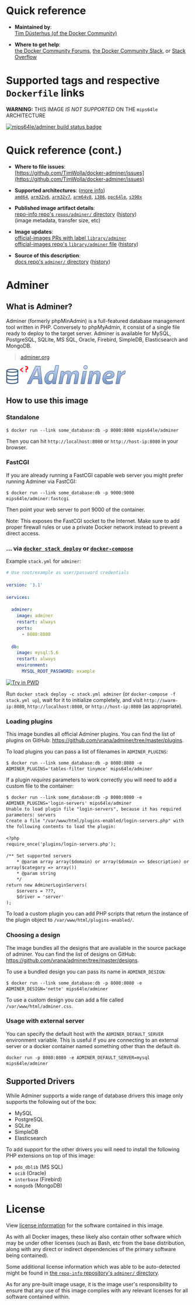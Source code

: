 <!--

********************************************************************************

WARNING:

    DO NOT EDIT "adminer/README.md"

    IT IS AUTO-GENERATED

    (from the other files in "adminer/" combined with a set of templates)

********************************************************************************

-->

# Quick reference

-	**Maintained by**:  
	[Tim Düsterhus (of the Docker Community)](https://github.com/TimWolla/docker-adminer)

-	**Where to get help**:  
	[the Docker Community Forums](https://forums.docker.com/), [the Docker Community Slack](http://dockr.ly/slack), or [Stack Overflow](https://stackoverflow.com/search?tab=newest&q=docker)

# Supported tags and respective `Dockerfile` links

**WARNING:** THIS IMAGE *IS NOT SUPPORTED* ON THE `mips64le` ARCHITECTURE

[![mips64le/adminer build status badge](https://img.shields.io/jenkins/s/https/doi-janky.infosiftr.net/job/multiarch/job/mips64le/job/adminer.svg?label=mips64le/adminer%20%20build%20job)](https://doi-janky.infosiftr.net/job/multiarch/job/mips64le/job/adminer/)

# Quick reference (cont.)

-	**Where to file issues**:  
	[https://github.com/TimWolla/docker-adminer/issues](https://github.com/TimWolla/docker-adminer/issues)

-	**Supported architectures**: ([more info](https://github.com/docker-library/official-images#architectures-other-than-amd64))  
	[`amd64`](https://hub.docker.com/r/amd64/adminer/), [`arm32v6`](https://hub.docker.com/r/arm32v6/adminer/), [`arm32v7`](https://hub.docker.com/r/arm32v7/adminer/), [`arm64v8`](https://hub.docker.com/r/arm64v8/adminer/), [`i386`](https://hub.docker.com/r/i386/adminer/), [`ppc64le`](https://hub.docker.com/r/ppc64le/adminer/), [`s390x`](https://hub.docker.com/r/s390x/adminer/)

-	**Published image artifact details**:  
	[repo-info repo's `repos/adminer/` directory](https://github.com/docker-library/repo-info/blob/master/repos/adminer) ([history](https://github.com/docker-library/repo-info/commits/master/repos/adminer))  
	(image metadata, transfer size, etc)

-	**Image updates**:  
	[official-images PRs with label `library/adminer`](https://github.com/docker-library/official-images/pulls?q=label%3Alibrary%2Fadminer)  
	[official-images repo's `library/adminer` file](https://github.com/docker-library/official-images/blob/master/library/adminer) ([history](https://github.com/docker-library/official-images/commits/master/library/adminer))

-	**Source of this description**:  
	[docs repo's `adminer/` directory](https://github.com/docker-library/docs/tree/master/adminer) ([history](https://github.com/docker-library/docs/commits/master/adminer))

# Adminer

## What is Adminer?

Adminer (formerly phpMinAdmin) is a full-featured database management tool written in PHP. Conversely to phpMyAdmin, it consist of a single file ready to deploy to the target server. Adminer is available for MySQL, PostgreSQL, SQLite, MS SQL, Oracle, Firebird, SimpleDB, Elasticsearch and MongoDB.

> [adminer.org](https://www.adminer.org)

![logo](https://raw.githubusercontent.com/docker-library/docs/95569c9119afe7b11a233105d398f99d93d2fcce/adminer/logo.png)

## How to use this image

### Standalone

```console
$ docker run --link some_database:db -p 8080:8080 mips64le/adminer
```

Then you can hit `http://localhost:8080` or `http://host-ip:8080` in your browser.

### FastCGI

If you are already running a FastCGI capable web server you might prefer running Adminer via FastCGI:

```console
$ docker run --link some_database:db -p 9000:9000 mips64le/adminer:fastcgi
```

Then point your web server to port 9000 of the container.

Note: This exposes the FastCGI socket to the Internet. Make sure to add proper firewall rules or use a private Docker network instead to prevent a direct access.

### ... via [`docker stack deploy`](https://docs.docker.com/engine/reference/commandline/stack_deploy/) or [`docker-compose`](https://github.com/docker/compose)

Example `stack.yml` for `adminer`:

```yaml
# Use root/example as user/password credentials

version: '3.1'

services:

  adminer:
    image: adminer
    restart: always
    ports:
      - 8080:8080

  db:
    image: mysql:5.6
    restart: always
    environment:
      MYSQL_ROOT_PASSWORD: example
```

[![Try in PWD](https://github.com/play-with-docker/stacks/raw/cff22438cb4195ace27f9b15784bbb497047afa7/assets/images/button.png)](http://play-with-docker.com?stack=https://raw.githubusercontent.com/docker-library/docs/9efeec18b6b2ed232cf0fbd3914b6211e16e242c/adminer/stack.yml)

Run `docker stack deploy -c stack.yml adminer` (or `docker-compose -f stack.yml up`), wait for it to initialize completely, and visit `http://swarm-ip:8080`, `http://localhost:8080`, or `http://host-ip:8080` (as appropriate).

### Loading plugins

This image bundles all official Adminer plugins. You can find the list of plugins on GitHub: https://github.com/vrana/adminer/tree/master/plugins.

To load plugins you can pass a list of filenames in `ADMINER_PLUGINS`:

```console
$ docker run --link some_database:db -p 8080:8080 -e ADMINER_PLUGINS='tables-filter tinymce' mips64le/adminer
```

If a plugin *requires* parameters to work correctly you will need to add a custom file to the container:

```console
$ docker run --link some_database:db -p 8080:8080 -e ADMINER_PLUGINS='login-servers' mips64le/adminer
Unable to load plugin file "login-servers", because it has required parameters: servers
Create a file "/var/www/html/plugins-enabled/login-servers.php" with the following contents to load the plugin:

<?php
require_once('plugins/login-servers.php');

/** Set supported servers
    * @param array array($domain) or array($domain => $description) or array($category => array())
    * @param string
    */
return new AdminerLoginServers(
    $servers = ???,
    $driver = 'server'
);
```

To load a custom plugin you can add PHP scripts that return the instance of the plugin object to `/var/www/html/plugins-enabled/`.

### Choosing a design

The image bundles all the designs that are available in the source package of adminer. You can find the list of designs on GitHub: https://github.com/vrana/adminer/tree/master/designs.

To use a bundled design you can pass its name in `ADMINER_DESIGN`:

```console
$ docker run --link some_database:db -p 8080:8080 -e ADMINER_DESIGN='nette' mips64le/adminer
```

To use a custom design you can add a file called `/var/www/html/adminer.css`.

### Usage with external server

You can specify the default host with the `ADMINER_DEFAULT_SERVER` environment variable. This is useful if you are connecting to an external server or a docker container named something other than the default `db`.

```console
docker run -p 8080:8080 -e ADMINER_DEFAULT_SERVER=mysql mips64le/adminer
```

## Supported Drivers

While Adminer supports a wide range of database drivers this image only supports the following out of the box:

-	MySQL
-	PostgreSQL
-	SQLite
-	SimpleDB
-	Elasticsearch

To add support for the other drivers you will need to install the following PHP extensions on top of this image:

-	`pdo_dblib` (MS SQL)
-	`oci8` (Oracle)
-	`interbase` (Firebird)
-	`mongodb` (MongoDB)

# License

View [license information](https://github.com/vrana/adminer/blob/master/readme.txt) for the software contained in this image.

As with all Docker images, these likely also contain other software which may be under other licenses (such as Bash, etc from the base distribution, along with any direct or indirect dependencies of the primary software being contained).

Some additional license information which was able to be auto-detected might be found in [the `repo-info` repository's `adminer/` directory](https://github.com/docker-library/repo-info/tree/master/repos/adminer).

As for any pre-built image usage, it is the image user's responsibility to ensure that any use of this image complies with any relevant licenses for all software contained within.
